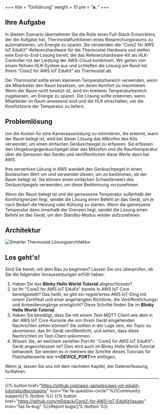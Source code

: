 +++
title = "Einführung"
weight = 10
pre = "<b>a. </b>"
+++

## Ihre Aufgabe
In diesem Szenario übernehmen Sie die Rolle eines Full-Stack-Entwicklers, der die Aufgabe hat, Thermostatfunktionen eines Besprechungsraums zu automatisieren, um Energie zu sparen. Sie verwenden die "Core2 for AWS IoT EduKit"-Referenzhardware für die Thermostat-Hardware und stellen eine End-to-End-Lösung bereit, die das Referenzhardware-Kit als HLK-Controller mit der Leistung der AWS-Cloud kombiniert. Wir gehen von einem fiktiven HLK-System aus und schließen die Lösung am Rand mit Ihrem "Core2 for AWS IoT EduKit" als Thermostat ab.

Der Thermostat sollte einen kleineren Temperaturbereich verwenden, wenn die Mitarbeiter den Raum besetzen, um deren Komfort zu maximieren. Wenn der Raum nicht besetzt ist, wird ein breiterer Temperaturbereich zugelassen, um Energie zu sparen. Die Lösung sollte erkennen, wenn Mitarbeiter im Raum anwesend sind und die HLK einschalten, um die Komfortzone der Temperatur zu liefern.

## Problemlösung
Um die Kosten für eine Kameraausrüstung zu minimieren, die erkennt, wann der Raum belegt ist, wird bei dieser Lösung das Mikrofon des Kits verwendet, um einen einfachen Geräuschpegel zu erfassen. Sie erfassen den Umgebungsgeräuschpegel über das Mikrofon und die Raumtemperatur über die Sensoren des Geräts und veröffentlichen diese Werte dann bei AWS.

Ihre serverlose Lösung in AWS wandelt den Geräuschpegel in einen Booleschen Wert um und verwendet diesen, um zu bestimmen, ob der Raum belegt ist. Sie können einen einfachen Schwellenwert des Geräuschpegels verwenden, um diese Bestimmung vorzunehmen.

Wenn der Raum belegt ist und die gemessene Temperatur außerhalb der Komfortgrenzen liegt, sendet die Lösung einen Befehl an das Gerät, um je nach Bedarf die Heizung oder Kühlung zu starten. Wenn die gemessene Temperatur dann innerhalb der Grenzen liegt, sendet die Lösung einen Befehl an das Gerät, um den Standby-Modus wieder aufzunehmen.

## Architektur
![Smarter Thermostat Lösungsarchitektur](introduction/thermostat-overview.png)

## Los geht's!
Sind Sie bereit, mit dem Bau zu beginnen? Lassen Sie uns überprüfen, ob Sie die folgenden Voraussetzungen erfüllt haben:

1. Haben Sie das **Blinky Hello World-Tutorial** abgeschlossen?
2. Ist Ihr "Core2 for AWS IoT EduKit" bereits in AWS IoT Core bereitgestellt? Das heißt, es gibt ein registriertes AWS IoT-Ding mit einem Zertifikat und einer angehängten Richtlinie, die Veröffentlichungs- und Anmeldevorgänge ermöglicht? Diese Schritte finden Sie im **Blinky Hello World-Tutorial**.
3. Haben Sie bestätigt, dass Sie mit einem Test-MQTT-Client wie dem in der AWS IoT Core-Konsole die von Ihrem Gerät eingehenden Nachrichten sehen können? Sie sollten in der Lage sein, ein Topic zu abonnieren, das Ihr Gerät veröffentlicht, und sehen, dass diese Nachrichten im Test-Client ankommen.
4. Wissen Sie, an welchem seriellen Port Ihr "Core2 for AWS IoT EduKit"-Gerät angeschlossen ist? Dies wird auch im Blinky Hello World-Tutorial behandelt. Sie werden es in mehrere der Schritte dieses Tutorials für Platzhalterwerte wie **<<DEVICE_PORT>>** einfügen.

Wenn ja, lassen Sie uns mit dem nächsten Kapitel, der Datenerfassung, fortfahren.

---
{{% button href="https://github.com/aws-samples/aws-iot-edukit-tutorials/discussions" icon="far fa-question-circle" %}}Community support{{% /button %}} {{% button href="https://github.com/m5stack/Core2-for-AWS-IoT-EduKit/issues" icon="fas fa-bug" %}}Report bugs{{% /button %}}